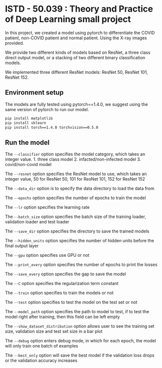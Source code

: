 # ISTD - 50.039 : Theory and Practice of Deep Learning small project
In this project, we created a model using pytorch to differentiate the COVID patient, non-COVID patient and normal patient. Using the X-ray images provided.

We provide two different kinds of models based on ResNet, 
a three class direct output model, or a stacking of two different binary classification models.

We implemented three different ResNet models: ResNet 50, ResNet 101, ResNet 152.

## Environment setup
The models are fully tested using pytorch==1.4.0, we suggest using the same version of pytorch to run our model.
```bash
pip install matplotlib
pip install sklearn
pip install torch==1.4.0 torchvision==0.5.0
```
## Run the model
The `--classifier` option specifies the model category, which takes an integer value.
    1. three class model
    2. infacted/non-infected model
    3. covid/non-covid model

The `--resnet` option specifies the ResNet model to use, which takes an integer value, 50 for ResNet 50, 101 for ResNet 101, 152 for ResNet 152

The `--data_dir` option is to specify the data directory to load the data from

The `--epochs` option specifies the number of epochs to train the model

The `--lr` option specifies the learning rate

The `--batch_size` option specifies the batch size of the training loader, validation loader and test loader

The `--save_dir` option specifies the directory to save the trained models

The `--hidden_units` option specifies the number of hidden units before the final output layer

The `--gpu` option specifies use GPU or not

The `--print_every` option specifies the number of epochs to print the losses

The `--save_every` option specifies the gap to save the model

The `--C` option specifies the regularization term constant

The `--train` option specifies to train the models or not

The `--test` option specifies to test the model on the test set or not

The `--model_path` option specifies the path to model to test, if to test the model right after training, then this field can be left empty

The `--show_dataset_distribution` option allows user to see the training set size, validation size and test set size in a bar plot

The `--debug` option enters debug mode, in which for each epoch, the model will only train one batch of examples

The `--best_only` option will save the best model if the validation loss drops or the validation accuracy increases